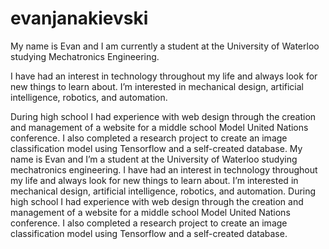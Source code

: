 # evanjanakievski
My name is Evan and I am currently a student at the University of Waterloo studying Mechatronics Engineering.

I have had an interest in technology throughout my life and always look for new things to learn about. I’m interested in mechanical design, artificial intelligence, robotics, and automation.

During high school I had experience with web design through the creation and management of a website for a middle school Model United Nations conference. I also completed a research project to create an image classification model using Tensorflow and a self-created database. My name is Evan and I’m a student at the University of Waterloo studying mechatronics engineering. I have had an interest in technology throughout my life and always look for new things to learn about. I’m interested in mechanical design, artificial intelligence, robotics, and automation. During high school I had experience with web design through the creation and management of a website for a middle school Model United Nations conference. I also completed a research project to create an image classification model using Tensorflow and a self-created database. 
